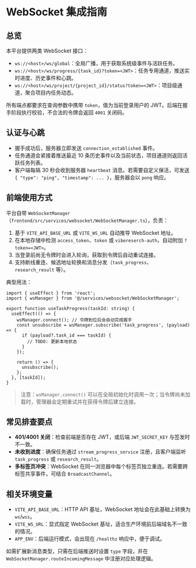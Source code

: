 # WebSocket 集成指南

## 总览
本平台提供两类 WebSocket 接口：
- `ws://<host>/ws/global`：全局广播，用于获取系统级事件与活跃任务。
- `ws://<host>/ws/progress/{task_id}?token=<JWT>`：任务专用通道，推送实时进度、历史事件和心跳。
- `ws://<host>/ws/project/{project_id}/status?token=<JWT>`：项目级通道，聚合项目内任务动态。

所有端点都要求在查询参数中携带 `token`，值为当前登录用户的 JWT。后端在握手阶段执行校验，不合法的令牌会返回 `4001` 关闭码。

## 认证与心跳
- 握手成功后，服务器立即发送 `connection_established` 事件。
- 任务通道会紧接着推送最近 10 条历史事件以及当前状态，项目通道则返回活跃任务列表。
- 客户端每隔 30 秒会收到服务器 `heartbeat` 消息。若需要自定义保活，可发送 `{ "type": "ping", "timestamp": ... }`，服务器会以 `pong` 响应。

## 前端使用方式
平台自带 `WebSocketManager`（`frontend/src/services/websocket/WebSocketManager.ts`），负责：
1. 基于 `VITE_API_BASE_URL` 或 `VITE_WS_URL` 自动推导 WebSocket 地址。
2. 在本地存储中检测 `access_token`、`token` 或 `vibereserch-auth`，自动附加 `?token=<JWT>`。
3. 当登录前尚无令牌时会进入轮询，获取到令牌后自动重试连接。
4. 支持断线重连、候选地址轮换和消息分发（`task_progress`、`research_result` 等）。

典型用法：
```tsx
import { useEffect } from 'react';
import { wsManager } from '@/services/websocket/WebSocketManager';

export function useTaskProgress(taskId: string) {
  useEffect(() => {
    wsManager.connect(); // 令牌到位后会自动完成握手
    const unsubscribe = wsManager.subscribe('task_progress', (payload) => {
      if (payload?.task_id === taskId) {
        // TODO: 更新本地状态
      }
    });

    return () => {
      unsubscribe();
    };
  }, [taskId]);
}
```

> 注意：`wsManager.connect()` 可以在全局初始化时调用一次；当令牌尚未加载时，管理器会定期重试并在获得令牌后建立连接。

## 常见排查要点
- **401/4001 关闭**：检查前端是否存在 JWT，或后端 `JWT_SECRET_KEY` 与签发时不一致。
- **未收到进度**：确保任务通过 `stream_progress_service` 注册，且客户端监听 `task_progress` 或 `research_result`。
- **多标签页冲突**：WebSocket 在同一浏览器中每个标签页独立重连。若需要跨标签共享事件，可结合 `BroadcastChannel`。

## 相关环境变量
- `VITE_API_BASE_URL`：HTTP API 基址，WebSocket 地址会在此基础上转换为 `ws`/`wss`。
- `VITE_WS_URL`：显式指定 WebSocket 基址，适合生产环境前后端域名不一致的情况。
- `APP_ENV`：后端运行模式，会出现在 `/healthz` 响应中，便于调试。

如需扩展新消息类型，只需在后端推送时设置 `type` 字段，并在 `WebSocketManager.routeIncomingMessage` 中注册对应处理逻辑。
